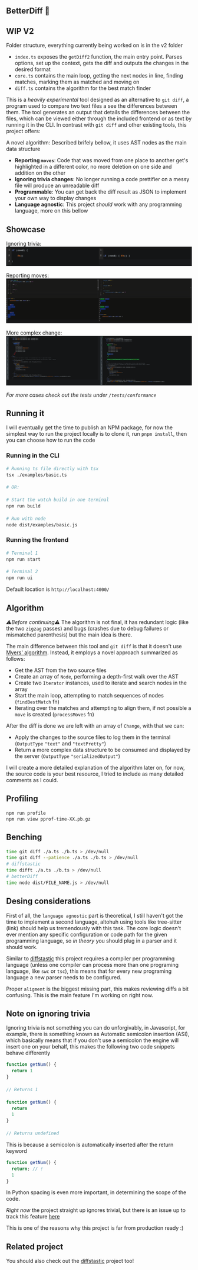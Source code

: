 ## BetterDiff 🔀

## WIP V2

Folder structure, everything currently being worked on is in the v2 folder

- `index.ts` exposes the `getDiff2` function, the main entry point. Parses options, set up the context, gets the diff and outputs the changes in the desired format
- `core.ts` contains the main loop, getting the next nodes in line, finding matches, marking them as matched and moving on
- `diff.ts` contains the algorithm for the best match finder


This is a _heavily experimental_ tool designed as an alternative to `git diff`, a program used to compare two text files a see the differences between them. 
The tool generates an output that details the differences between the files, which can be viewed either through the included frontend or as text by running it in the CLI. 
In contrast with `git diff` and other existing tools, this project offers:

A novel algorithm: Described brifely bellow, it uses AST nodes as the main data structure
- __Reporting `moves`__: Code that was moved from one place to another get's highlighted in a different color, no more deletion on one side and addition on the other
- __Ignoring trivia changes__: No longer running a code prettifier on a messy file will produce an unreadable diff
- __Programmable__: You can get back the diff result as JSON to implement your own way to display changes
- __Language agnostic__: This project _should_ work with any programming language, more on this bellow

## Showcase 

Ignoring trivia:
![Example of trivia changes being ignored](assets/trivia-no-diff.png)

Reporting moves:
![Example of a moved change](assets/move-diff.gif)

More complex change:
![Example of a bigger diff](assets/long-diff.png)

_For more cases check out the tests under `/tests/conformance`_

## Running it

I will eventually get the time to publish an NPM package, for now the simplest way to run the project locally is to clone it, run `pnpm install`, then you can choose how to run the code

### Running in the CLI

```sh
# Running ts file directly with tsx
tsx ./examples/basic.ts

# OR:

# Start the watch build in one terminal
npm run build

# Run with node
node dist/examples/basic.js
```

### Running the frontend

```sh
# Terminal 1
npm run start

# Terminal 2
npm run ui
```

Default location is `http://localhost:4000/`

## Algorithm

_⚠️Before continuing⚠️_ The algorithm is not final, it has redundant logic (like the two `zigzag` passes) and bugs (crashes due to debug failures or mismatched parenthesis) but the main idea is there.

The main difference between this tool and `git diff` is that it doesn't use [Myers' algorithm](https://www.nathaniel.ai/myers-diff/). Instead, it employs a novel approach summarized as follows:

- Get the AST from the two source files
- Create an array of `Node`, performing a depth-first walk over the AST 
- Create two `Iterator` instances, used to iterate and search nodes in the array
- Start the main loop, attempting to match sequences of nodes (`findBestMatch` fn)
- Iterating over the matches and attempting to align them, if not possible a `move` is created (`processMoves` fn)

After the diff is done we are left with an array of `Change`, with that we can:
  - Apply the changes to the source files to log them in the terminal (`OutputType` `"text"` and `"textPretty"`)
  - Return a more complex data structure to be consumed and displayed by the server (`OutputType` `"serializedOutput"`)

I will create a more detailed explanation of the algorithm later on, for now, the source code is your best resource, I tried to include as many detailed comments as I could.

## Profiling

```
npm run profile
npm run view pprof-time-XX.pb.gz
```

## Benching 

```sh
time git diff ./a.ts ./b.ts > /dev/null
time git diff --patience ./a.ts ./b.ts > /dev/null
# diffstastic
time difft ./a.ts ./b.ts > /dev/null
# betterDiff
time node dist/FILE_NAME.js > /dev/null
```

## Desing considerations

First of all, the `language agnostic` part is theoretical, I still haven't got the time to implement a second language, altohuh using tools like tree-sitter (link) should help us tremendously with this task.
The core logic doesn't ever mention any specific configuration or code path for the given programming language, so _in theory_ you should plug in a parser and it should work.

Similar to [diffstastic](https://github.com/Wilfred/difftastic) this project requires a compiler per programming language (unless one compiler can process more than one programing language, like `swc` or `tsc`), this means that for every new programing language a new parser needs to be configured.

Proper `aligment` is the biggest missing part, this makes reviewing diffs a bit confusing. This is the main feature I'm working on right now.

## Note on ignoring trivia

Ignoring trivia is not something you can do unforgivably, in Javascript, for example, there is something known as Automatic semicolon insertion (ASI), which basically means that if you don't use a semicolon the engine will insert one on your behalf, this makes the following two code snippets behave differently

```js
function getNum() {
  return 1
}

// Returns 1

function getNum() {
  return
  1
}

// Returns undefined
```

This is because a semicolon is automatically inserted after the return keyword

```js
function getNum() {
  return; // !
  1
}

```

In Python spacing is even more important, in determining the scope of the code. 

_Right now_ the project straight up ignores trivial, but there is an issue up to track this feature [here](https://github.com/ElianCordoba/better-diff/issues/25)

This is one of the reasons why this project is far from production ready :)

## Related project

You should also check out the [diffstastic](https://github.com/Wilfred/difftastic) project too! 